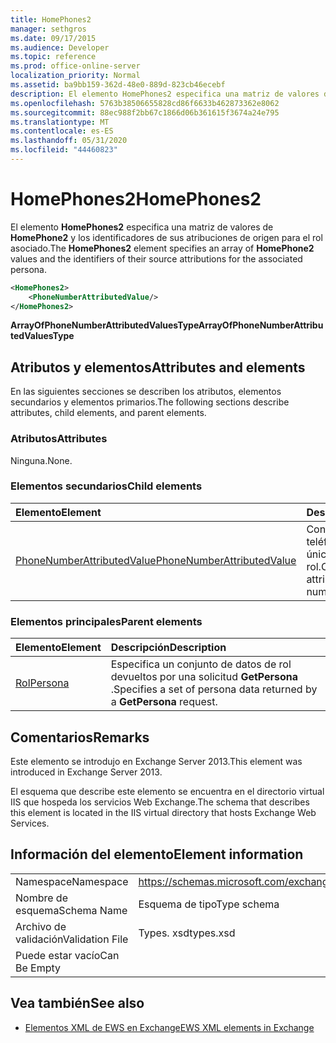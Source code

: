 ```yaml
---
title: HomePhones2
manager: sethgros
ms.date: 09/17/2015
ms.audience: Developer
ms.topic: reference
ms.prod: office-online-server
localization_priority: Normal
ms.assetid: ba9bb159-362d-48e0-889d-823cb46ecebf
description: El elemento HomePhones2 especifica una matriz de valores de HomePhone2 y los identificadores de sus atribuciones de origen para el rol asociado.
ms.openlocfilehash: 5763b38506655828cd86f6633b462873362e8062
ms.sourcegitcommit: 88ec988f2bb67c1866d06b361615f3674a24e795
ms.translationtype: MT
ms.contentlocale: es-ES
ms.lasthandoff: 05/31/2020
ms.locfileid: "44460823"
---
```

# <a name="homephones2"></a><span data-ttu-id="07fdd-103">HomePhones2</span><span class="sxs-lookup"><span data-stu-id="07fdd-103">HomePhones2</span></span>

<span data-ttu-id="07fdd-104">El elemento **HomePhones2** especifica una matriz de valores de **HomePhone2** y los identificadores de sus atribuciones de origen para el rol asociado.</span><span class="sxs-lookup"><span data-stu-id="07fdd-104">The **HomePhones2** element specifies an array of **HomePhone2** values and the identifiers of their source attributions for the associated persona.</span></span> 
  
```XML
<HomePhones2>
    <PhoneNumberAttributedValue/>
</HomePhones2>
```

 <span data-ttu-id="07fdd-105">**ArrayOfPhoneNumberAttributedValuesType**</span><span class="sxs-lookup"><span data-stu-id="07fdd-105">**ArrayOfPhoneNumberAttributedValuesType**</span></span>
## <a name="attributes-and-elements"></a><span data-ttu-id="07fdd-106">Atributos y elementos</span><span class="sxs-lookup"><span data-stu-id="07fdd-106">Attributes and elements</span></span>

<span data-ttu-id="07fdd-107">En las siguientes secciones se describen los atributos, elementos secundarios y elementos primarios.</span><span class="sxs-lookup"><span data-stu-id="07fdd-107">The following sections describe attributes, child elements, and parent elements.</span></span>
  
### <a name="attributes"></a><span data-ttu-id="07fdd-108">Atributos</span><span class="sxs-lookup"><span data-stu-id="07fdd-108">Attributes</span></span>

<span data-ttu-id="07fdd-109">Ninguna.</span><span class="sxs-lookup"><span data-stu-id="07fdd-109">None.</span></span>
  
### <a name="child-elements"></a><span data-ttu-id="07fdd-110">Elementos secundarios</span><span class="sxs-lookup"><span data-stu-id="07fdd-110">Child elements</span></span>

|<span data-ttu-id="07fdd-111">**Elemento**</span><span class="sxs-lookup"><span data-stu-id="07fdd-111">**Element**</span></span>|<span data-ttu-id="07fdd-112">**Descripción**</span><span class="sxs-lookup"><span data-stu-id="07fdd-112">**Description**</span></span>|
|:-----|:-----|
|[<span data-ttu-id="07fdd-113">PhoneNumberAttributedValue</span><span class="sxs-lookup"><span data-stu-id="07fdd-113">PhoneNumberAttributedValue</span></span>](phonenumberattributedvalue.md) <br/> |<span data-ttu-id="07fdd-114">Contiene un número de teléfono con atributos único para un rol.</span><span class="sxs-lookup"><span data-stu-id="07fdd-114">Contains a single attributed phone number for a persona.</span></span>  <br/> |
   
### <a name="parent-elements"></a><span data-ttu-id="07fdd-115">Elementos principales</span><span class="sxs-lookup"><span data-stu-id="07fdd-115">Parent elements</span></span>

|<span data-ttu-id="07fdd-116">**Elemento**</span><span class="sxs-lookup"><span data-stu-id="07fdd-116">**Element**</span></span>|<span data-ttu-id="07fdd-117">**Descripción**</span><span class="sxs-lookup"><span data-stu-id="07fdd-117">**Description**</span></span>|
|:-----|:-----|
|[<span data-ttu-id="07fdd-118">Rol</span><span class="sxs-lookup"><span data-stu-id="07fdd-118">Persona</span></span>](persona.md) <br/> |<span data-ttu-id="07fdd-119">Especifica un conjunto de datos de rol devueltos por una solicitud **GetPersona** .</span><span class="sxs-lookup"><span data-stu-id="07fdd-119">Specifies a set of persona data returned by a **GetPersona** request.</span></span>  <br/> |
   
## <a name="remarks"></a><span data-ttu-id="07fdd-120">Comentarios</span><span class="sxs-lookup"><span data-stu-id="07fdd-120">Remarks</span></span>

<span data-ttu-id="07fdd-121">Este elemento se introdujo en Exchange Server 2013.</span><span class="sxs-lookup"><span data-stu-id="07fdd-121">This element was introduced in Exchange Server 2013.</span></span>
  
<span data-ttu-id="07fdd-122">El esquema que describe este elemento se encuentra en el directorio virtual IIS que hospeda los servicios Web Exchange.</span><span class="sxs-lookup"><span data-stu-id="07fdd-122">The schema that describes this element is located in the IIS virtual directory that hosts Exchange Web Services.</span></span>
  
## <a name="element-information"></a><span data-ttu-id="07fdd-123">Información del elemento</span><span class="sxs-lookup"><span data-stu-id="07fdd-123">Element information</span></span>

|||
|:-----|:-----|
|<span data-ttu-id="07fdd-124">Namespace</span><span class="sxs-lookup"><span data-stu-id="07fdd-124">Namespace</span></span>  <br/> |https://schemas.microsoft.com/exchange/services/2006/types  <br/> |
|<span data-ttu-id="07fdd-125">Nombre de esquema</span><span class="sxs-lookup"><span data-stu-id="07fdd-125">Schema Name</span></span>  <br/> |<span data-ttu-id="07fdd-126">Esquema de tipo</span><span class="sxs-lookup"><span data-stu-id="07fdd-126">Type schema</span></span>  <br/> |
|<span data-ttu-id="07fdd-127">Archivo de validación</span><span class="sxs-lookup"><span data-stu-id="07fdd-127">Validation File</span></span>  <br/> |<span data-ttu-id="07fdd-128">Types. xsd</span><span class="sxs-lookup"><span data-stu-id="07fdd-128">types.xsd</span></span>  <br/> |
|<span data-ttu-id="07fdd-129">Puede estar vacío</span><span class="sxs-lookup"><span data-stu-id="07fdd-129">Can Be Empty</span></span>  <br/> ||
   
## <a name="see-also"></a><span data-ttu-id="07fdd-130">Vea también</span><span class="sxs-lookup"><span data-stu-id="07fdd-130">See also</span></span>



- [<span data-ttu-id="07fdd-131">Elementos XML de EWS en Exchange</span><span class="sxs-lookup"><span data-stu-id="07fdd-131">EWS XML elements in Exchange</span></span>](ews-xml-elements-in-exchange.md)

